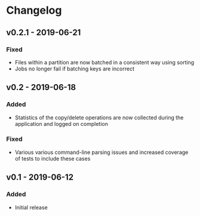 # Changelog

## v0.2.1 - 2019-06-21

### Fixed
- Files within a partition are now batched in a consistent way using sorting
- Jobs no longer fail if batching keys are incorrect

## v0.2 - 2019-06-18

### Added
- Statistics of the copy/delete operations are now collected during the application and logged on completion

### Fixed
- Various various command-line parsing issues and increased coverage of tests to include these cases

## v0.1 - 2019-06-12

### Added
- Initial release

